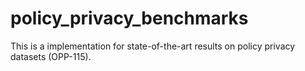 # policy_privacy_benchmarks
This is a implementation for state-of-the-art results on policy privacy datasets (OPP-115).
